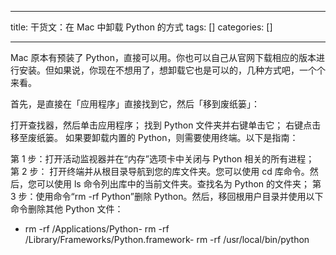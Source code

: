 
--- 
title:  干货文：在 Mac 中卸载 Python 的方式 
tags: []
categories: [] 

---
Mac 原本有预装了 Python，直接可以用。你也可以自己从官网下载相应的版本进行安装。但如果说，你现在不想用了，想卸载它也是可以的，几种方式吧，一个个来看。

首先，是直接在「应用程序」直接找到它，然后「移到废纸篓」：

打开查找器，然后单击应用程序； 找到 Python 文件夹并右键单击它； 右键点击移至废纸篓。 如果要卸载内置的 Python，则需要使用终端。以下是指南：

第 1 步：打开活动监视器并在“内存”选项卡中关闭与 Python 相关的所有进程； 第 2 步： 打开终端并从根目录导航到您的库文件夹。您可以使用 cd 库命令。然后，您可以使用 ls 命令列出库中的当前文件夹。查找名为 Python 的文件夹； 第 3 步：使用命令“rm -rf Python”删除 Python。然后，移回根用户目录并使用以下命令删除其他 Python 文件：
- rm -rf /Applications/Python- rm -rf /Library/Frameworks/Python.framework- rm -rf /usr/local/bin/python